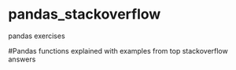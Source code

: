 # pandas_stackoverflow
pandas exercises

#Pandas functions explained with examples from top stackoverflow answers
